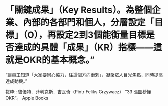 # 「關鍵成果」（Key Results）。為整個企業、內部的各部門和個人，分層設定「目標」（O），再設定2到3個能衡量目標是否達成的具體「成果」（KR）指標——這就是OKR的基本概念。”

“讓員工知道「大家要同心協力，往這個方向衝刺」，凝聚眾人目光焦點，同時提高達成動機。”

抜粋:: 彼優特．菲利克斯．吉瓦奇（Piotr Feliks Grzywacz）  “33 張圖秒懂OKR”。 Apple Books  

